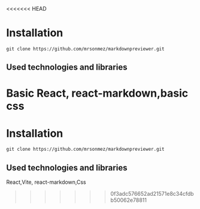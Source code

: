 <<<<<<< HEAD
# Installation

```
git clone https://github.com/mrsonmez/markdownpreviewer.git
```

## Used technologies and libraries

Basic React, react-markdown,basic css
=======
# Installation

```
git clone https://github.com/mrsonmez/markdownpreviewer.git
```

## Used technologies and libraries

React,Vite, react-markdown,Css
>>>>>>> 0f3adc576652ad21571e8c34cfdbb50062e78811
